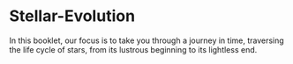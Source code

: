 # Stellar-Evolution
In this booklet, our focus is to take you through a journey in time, traversing the life cycle of stars, from its lustrous beginning to its lightless end.
